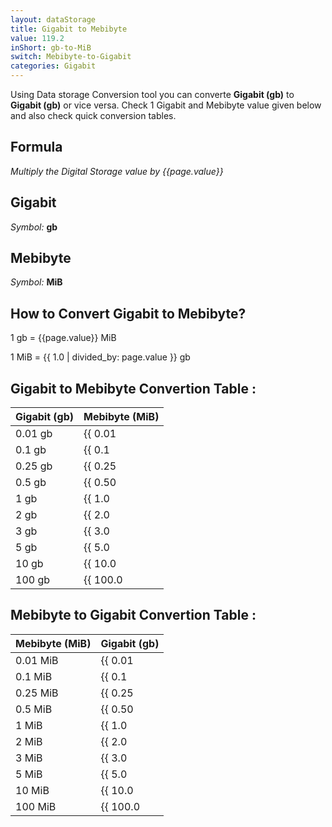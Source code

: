 ```yaml
---
layout: dataStorage
title: Gigabit to Mebibyte
value: 119.2
inShort: gb-to-MiB
switch: Mebibyte-to-Gigabit
categories: Gigabit
---
```


Using Data storage Conversion tool you can converte **Gigabit (gb)** to **Gigabit (gb)** or vice versa. Check 1 Gigabit and Mebibyte value given below and also check quick conversion tables.

## Formula
*Multiply the Digital Storage value by {{page.value}}*

## Gigabit
*Symbol:* **gb**

## Mebibyte
*Symbol:* **MiB**

## How to Convert Gigabit to Mebibyte?

1 gb = {{page.value}} MiB

1 MiB = {{ 1.0 | divided_by: page.value }} gb


## Gigabit to Mebibyte Convertion Table :

| Gigabit (gb) | Mebibyte (MiB) |
| ---- | ---- |
| 0.01 gb | {{ 0.01 | times: page.value | round: 12 }} MiB |
| 0.1 gb | {{ 0.1 | times: page.value | round: 12 }} MiB |
| 0.25 gb | {{ 0.25 | times: page.value | round: 12 }} MiB |
| 0.5 gb | {{ 0.50 | times: page.value | round: 12 }} MiB |
| 1 gb | {{ 1.0 | times: page.value | round: 12 }} MiB |
| 2 gb | {{ 2.0 | times: page.value | round: 12 }} MiB |
| 3 gb | {{ 3.0 | times: page.value | round: 12 }} MiB |
| 5 gb | {{ 5.0 | times: page.value | round: 12 }} MiB |
| 10 gb | {{ 10.0 | times: page.value | round: 12 }} MiB |
| 100 gb | {{ 100.0 | times: page.value | round: 12 }} MiB |

## Mebibyte to Gigabit Convertion Table :

| Mebibyte (MiB) | Gigabit (gb) |
| ---- | ---- |
| 0.01 MiB | {{ 0.01 | divided_by: page.value | round: 12 }} gb |
| 0.1 MiB | {{ 0.1 | divided_by: page.value | round: 12 }} gb |
| 0.25 MiB | {{ 0.25 | divided_by: page.value | round: 12 }} gb |
| 0.5 MiB | {{ 0.50 | divided_by: page.value | round: 12 }} gb |
| 1 MiB | {{ 1.0 | divided_by: page.value | round: 12 }} gb |
| 2 MiB | {{ 2.0 | divided_by: page.value | round: 12 }} gb |
| 3 MiB | {{ 3.0 | divided_by: page.value | round: 12 }} gb |
| 5 MiB | {{ 5.0 | divided_by: page.value | round: 12 }} gb |
| 10 MiB | {{ 10.0 | divided_by: page.value | round: 12 }} gb |
| 100 MiB | {{ 100.0 | divided_by: page.value | round: 12 }} gb |


<script>
document.getElementById('selectInput')[10].selected = true
document.getElementById('selectOutput')[9].selected = true
</script>
